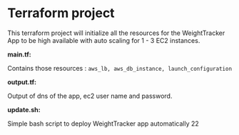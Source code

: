 # Terraform project

This terraform project will initialize all the resources for the WeightTracker App
to be high available with auto scaling for 1 - 3 EC2 instances.



**main.tf:**

Contains those resources : `aws_lb, aws_db_instance, launch_configuration` 

**output.tf:**

Output of dns of the app, ec2 user name and password.

**update.sh:**

Simple bash script to deploy WeightTracker app automatically
22

